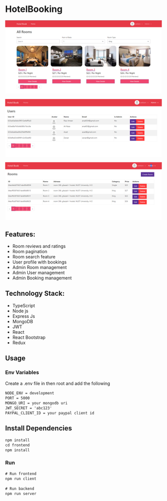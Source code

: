 # HotelBooking


![screenshot](screenshots/1.png)



![screenshot](screenshots/2.png)



![screenshot](screenshots/3.png)

## Features:

- Room reviews and ratings
- Room pagination
- Room search feature
- User profile with bookings
- Admin Room management
- Admin User management
- Admin Booking management

## Technology Stack:

- TypeScript
- Node js
- Express Js
- MongoDB
- JWT
- React
- React Bootstrap
- Redux

## Usage

### Env Variables

Create a .env file in then root and add the following

```
NODE_ENV = development
PORT = 5000
MONGO_URI = your mongodb uri
JWT_SECRET = 'abc123'
PAYPAL_CLIENT_ID = your paypal client id
```

## Install Dependencies

```
npm install
cd frontend
npm install
```

### Run

```
# Run frontend
npm run client

# Run backend
npm run server
```

